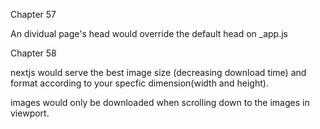 Chapter 57

An dividual page's head would override the default head on _app.js

Chapter 58

nextjs would serve the best image size (decreasing download time) and format according to your specfic dimension(width and height).

images would only be downloaded when scrolling down to the images in viewport.